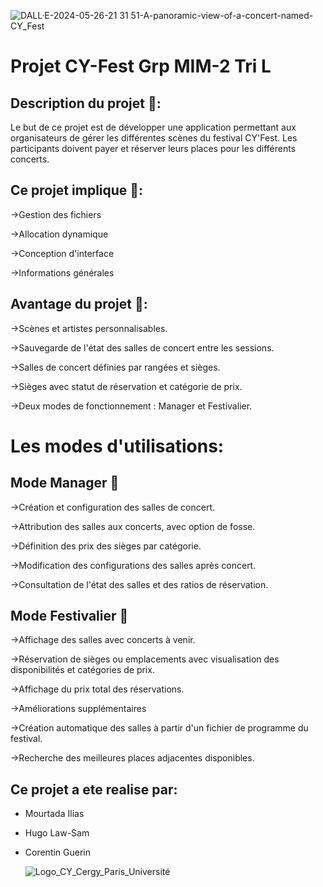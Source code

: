 ![DALL·E-2024-05-26-21 31 51-A-panoramic-view-of-a-concert-named-CY_Fest](https://github.com/Ilias-Mrtd/ProjetInfo-CYFEST/assets/92232344/4a77c619-f3d4-4585-b5de-da985cf1bfd7)


# Projet CY-Fest Grp MIM-2 Tri L

## Description du projet 📜:

Le but de ce projet est de développer une application permettant aux organisateurs de gérer les différentes scènes du festival CY'Fest. Les participants doivent payer et réserver leurs places pour les différents concerts. 

## Ce projet implique 💼:

→Gestion des fichiers  
  
→Allocation dynamique  
  
→Conception d'interface  
  
→Informations générales  


      
## Avantage du projet 🚀: 
  
→Scènes et artistes personnalisables.  
  
→Sauvegarde de l'état des salles de concert entre les sessions.   
  
→Salles de concert définies par rangées et sièges.  
  
→Sièges avec statut de réservation et catégorie de prix.  
  
→Deux modes de fonctionnement : Manager et Festivalier.  





          

# Les modes d'utilisations:  
  
  
## Mode Manager 💫
→Création et configuration des salles de concert.  
  
→Attribution des salles aux concerts, avec option de fosse.  
  
→Définition des prix des sièges par catégorie.  
  
→Modification des configurations des salles après concert.  
  
→Consultation de l'état des salles et des ratios de réservation.  
  

## Mode Festivalier 🍾
→Affichage des salles avec concerts à venir.  
  
→Réservation de sièges ou emplacements avec visualisation des disponibilités et catégories de prix.  
  
→Affichage du prix total des réservations.  
  
→Améliorations supplémentaires  
  
→Création automatique des salles à partir d'un fichier de programme du festival.  
  
→Recherche des meilleures places adjacentes disponibles.  

## Ce projet a ete realise par:  
- Mourtada Ilias  

- Hugo Law-Sam  

- Corentin Guerin
  
  ![Logo_CY_Cergy_Paris_Université](https://github.com/Ilias-Mrtd/ProjetInfo-CYFEST/assets/92232344/0f2083fd-3efe-4460-b192-ec3f66d22c80)
